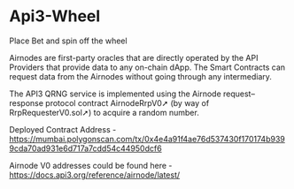 # Api3-Wheel
Place Bet and spin off the wheel

Airnodes are first-party oracles that are directly operated by the API Providers that provide data to any on-chain dApp. The Smart Contracts can request data from the Airnodes without going through any intermediary.

The API3 QRNG service is implemented using the Airnode request–response protocol contract AirnodeRrpV0➚ (by way of RrpRequesterV0.sol➚) to acquire a random number.

Deployed Contract Address - https://mumbai.polygonscan.com/tx/0x4e4a91f4ae76d537430f170174b9399cda70ad931e6d717a7cdd54c44950dcf6

Airnode V0 addresses could be found here - https://docs.api3.org/reference/airnode/latest/

